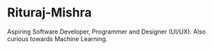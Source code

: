 # Rituraj-Mishra
Aspiring Software Developer, Programmer and Designer (UI/UX). Also curious towards Machine Learning.
